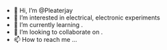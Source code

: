 - 👋 Hi, I’m @Pleaterjay
- 👀 I’m interested in electrical, electronic experiments
- 🌱 I’m currently learning . 
- 💞️ I’m looking to collaborate on .
- 📫 How to reach me ...

<!---
Pleaterjay/Pleaterjay is a ✨ special ✨ repository because its `README.md` (this file) appears on your GitHub profile.
You can click the Preview link to take a look at your changes.
--->
